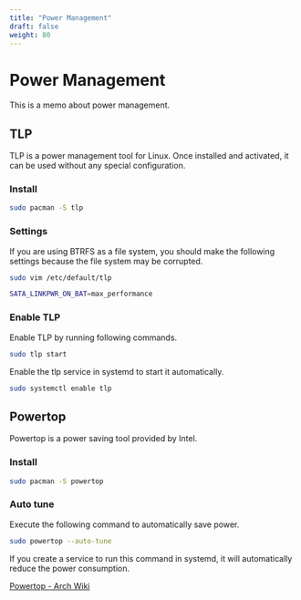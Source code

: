 ```yaml
---
title: "Power Management"
draft: false
weight: 80
---
```


# Power Management

This is a memo about power management.

## TLP

TLP is a power management tool for Linux. Once installed and activated, it can be used without any special configuration.

### **Install**

```sh
sudo pacman -S tlp
```

### **Settings**

If you are using BTRFS as a file system, you should make the following settings because the file system may be corrupted.

```sh
sudo vim /etc/default/tlp
```

```sh
SATA_LINKPWR_ON_BAT=max_performance
```

### **Enable TLP**

Enable TLP by running following commands.

```sh
sudo tlp start
```

Enable the tlp service in systemd to start it automatically.

```sh
sudo systemctl enable tlp
```

## Powertop

Powertop is a power saving tool provided by Intel.

### **Install**

```sh
sudo pacman -S powertop
```

### **Auto tune**

Execute the following command to automatically save power.

```sh
sudo powertop --auto-tune
```

If you create a service to run this command in systemd, it will automatically reduce the power consumption.

[Powertop - Arch Wiki](https://wiki.archlinux.jp/index.php/Powertop)
